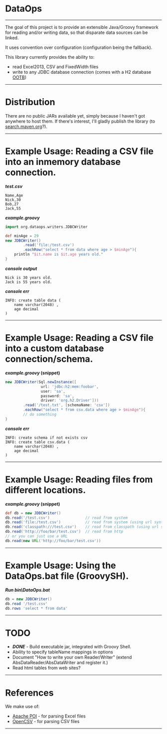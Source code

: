 # DataOps
---

The goal of this project is to provide an extensible Java/Groovy framework for reading and/or writing data, so that
disparate data sources can be linked.

It uses convention over configuration (configuration being the fallback).

This library currently provides the ability to:

- read Excel2013, CSV and FixedWidth files
- write to any JDBC database connection (comes with a H2 database [OOTB](http://en.wikipedia.org/wiki/Out_of_the_box_feature))

---

# Distribution

There are no public JARs available yet, simply because I haven't got anywhere to host them. If there's interest, I'll
gladly publish the library (to [search.maven.org](search.maven.org)?).

---

# Example Usage: Reading a CSV file into an inmemory database connection.

**_test.csv_**

    Name,Age
    Nick,30
    Bob,27
    Jack,55

**_example.groovy_**

```Groovy
import org.dataops.writers.JDBCWriter

def minAge = 29
new JDBCWriter()
        .read('file:/test.csv')
        .eachRow("select * from data where age > $minAge"){
    println "$it.name is $it.age years old."
}
```

**_console output_**

    Nick is 30 years old.
    Jack is 55 years old.

**_console err_**

    INFO: create table data (
        name varchar(2048) ,
        age decimal
    )

---

# Example Usage: Reading a CSV file into a custom database connection/schema.

**_example.groovy_ (snippet)**

```Groovy
new JDBCWriter(Sql.newInstance([
                url: 'jdbc:h2:mem:foobar',
                user: 'sa',
                password: 'sa',
                driver: 'org.h2.Driver']))
        .read('/test.txt', [schemaName: 'csv'])
        .eachRow("select * from csv.data where age > $minAge"){
        // do something
}
```

**_console err_**

    INFO: create schema if not exists csv
    INFO: create table csv.data (
        name varchar(2048) ,
        age decimal
    )

---

# Example Usage: Reading files from different locations.

**_example.groovy_ (snippet)**

```Groovy
def db = new JDBCWriter()
db.read('/test.csv')                // read from system
db.read('file:/test.csv')           // read from system (using url syntax)
db.read('classpath:///test.csv')    // read from classpath (using url syntax)
db.read('http://foo/bar/test.csv')  // read from http
// or you can just use a URL
db.read(new URL('http://foo/bar/test.csv'))
```

---

# Example Usage: Using the DataOps.bat file (GroovySH).

**_Run bin\DataOps.bat_**

```Groovy
db = new JDBCWriter()
db.read '/test.csv'
db.rows 'select * from data'
```

---

# TODO

- **_DONE_** - Build executable jar, integrated with Groovy Shell.
- Ability to specify tableName mappings in options
- Document "How to write your own Reader/Writer" (extend AbsDataReader/AbsDataWriter and register it.)
- Read html tables from web sites?

---

# References

We make use of:

- [Apache POI](http://poi.apache.org/) - for parsing Excel files
- [OpenCSV](http://opencsv.sourceforge.net/) - for parsing CSV files

---
